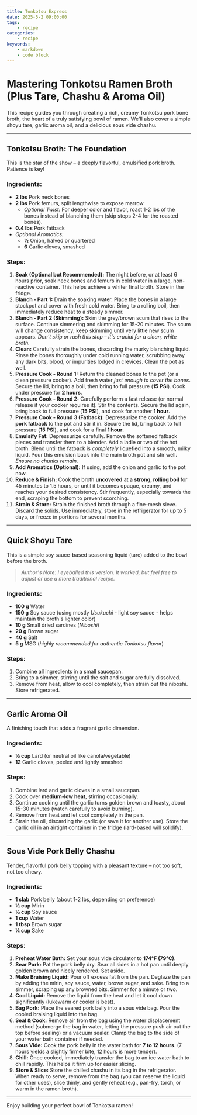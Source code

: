```yaml
---
title: Tonkotsu Express
date: 2025-5-2 09:00:00
tags:
    - recipe
categories:
    - recipe
keywords:
    - markdown
    - code block
---
```


# Mastering Tonkotsu Ramen Broth (Plus Tare, Chashu & Aroma Oil)

This recipe guides you through creating a rich, creamy Tonkotsu pork bone broth, the heart of a truly satisfying bowl of ramen. We'll also cover a simple shoyu tare, garlic aroma oil, and a delicious sous vide chashu.

---

## Tonkotsu Broth: The Foundation

This is the star of the show – a deeply flavorful, emulsified pork broth. Patience is key!

### Ingredients:

*   **2 lbs** Pork neck bones
*   **2 lbs** Pork femurs, split lengthwise to expose marrow
    *   *Optional Twist:* For deeper color and flavor, roast 1-2 lbs of the bones instead of blanching them (skip steps 2-4 for the roasted bones).
*   **0.4 lbs** Pork fatback
*   *Optional Aromatics:*
    *   **½** Onion, halved or quartered
    *   **6** Garlic cloves, smashed

### Steps:

1.  **Soak (Optional but Recommended):** The night before, or at least 6 hours prior, soak neck bones and femurs in cold water in a large, non-reactive container. This helps achieve a whiter final broth. Store in the fridge.
2.  **Blanch - Part 1:** Drain the soaking water. Place the bones in a large stockpot and cover with fresh cold water. Bring to a rolling boil, then immediately reduce heat to a steady simmer.
3.  **Blanch - Part 2 (Skimming):** Skim the grey/brown scum that rises to the surface. Continue simmering and skimming for 15-20 minutes. The scum will change consistency; keep skimming until very little new scum appears. *Don't skip or rush this step – it's crucial for a clean, white broth.*
4.  **Clean:** Carefully strain the bones, discarding the murky blanching liquid. Rinse the bones thoroughly under cold running water, scrubbing away any dark bits, blood, or impurities lodged in crevices. Clean the pot as well.
5.  **Pressure Cook - Round 1:** Return the cleaned bones to the pot (or a clean pressure cooker). Add fresh water *just enough to cover the bones*. Secure the lid, bring to a boil, then bring to full pressure (**15 PSI**). Cook under pressure for **2 hours**.
6.  **Pressure Cook - Round 2:** Carefully perform a fast release (or normal release if your cooker requires it). Stir the contents. Secure the lid again, bring back to full pressure (**15 PSI**), and cook for another **1 hour**.
7.  **Pressure Cook - Round 3 (Fatback):** Depressurize the cooker. Add the **pork fatback** to the pot and stir it in. Secure the lid, bring back to full pressure (**15 PSI**), and cook for a final **1 hour**.
8.  **Emulsify Fat:** Depressurize carefully. Remove the softened fatback pieces and transfer them to a blender. Add a ladle or two of the hot broth. Blend until the fatback is *completely* liquefied into a smooth, milky liquid. Pour this emulsion back into the main broth pot and stir well. *Ensure no chunks remain.*
9.  **Add Aromatics (Optional):** If using, add the onion and garlic to the pot now.
10. **Reduce & Finish:** Cook the broth **uncovered** at a **strong, rolling boil** for 45 minutes to 1.5 hours, or until it becomes opaque, creamy, and reaches your desired consistency. Stir frequently, especially towards the end, scraping the bottom to prevent scorching.
11. **Strain & Store:** Strain the finished broth through a fine-mesh sieve. Discard the solids. Use immediately, store in the refrigerator for up to 5 days, or freeze in portions for several months.

---

## Quick Shoyu Tare

This is a simple soy sauce-based seasoning liquid (tare) added to the bowl before the broth.

> *Author's Note: I eyeballed this version. It worked, but feel free to adjust or use a more traditional recipe.*

### Ingredients:

*   **100 g** Water
*   **150 g** Soy sauce (using mostly *Usukuchi* - light soy sauce - helps maintain the broth's lighter color)
*   **10 g** Small dried sardines (*Niboshi*)
*   **20 g** Brown sugar
*   **40 g** Salt
*   **5 g** MSG (*highly recommended for authentic Tonkotsu flavor*)

### Steps:

1.  Combine all ingredients in a small saucepan.
2.  Bring to a simmer, stirring until the salt and sugar are fully dissolved.
3.  Remove from heat, allow to cool completely, then strain out the niboshi. Store refrigerated.

---

## Garlic Aroma Oil

A finishing touch that adds a fragrant garlic dimension.

### Ingredients:

*   **½ cup** Lard (or neutral oil like canola/vegetable)
*   **12** Garlic cloves, peeled and lightly smashed

### Steps:

1.  Combine lard and garlic cloves in a small saucepan.
2.  Cook over **medium-low heat**, stirring occasionally.
3.  Continue cooking until the garlic turns golden brown and toasty, about 15-30 minutes (watch carefully to avoid burning).
4.  Remove from heat and let cool completely in the pan.
5.  Strain the oil, discarding the garlic (or save it for another use). Store the garlic oil in an airtight container in the fridge (lard-based will solidify).

---

## Sous Vide Pork Belly Chashu

Tender, flavorful pork belly topping with a pleasant texture – not too soft, not too chewy.

### Ingredients:

*   **1 slab** Pork belly (about 1-2 lbs, depending on preference)
*   **½ cup** Mirin
*   **½ cup** Soy sauce
*   **1 cup** Water
*   **1 tbsp** Brown sugar
*   **¼ cup** Sake

### Steps:

1.  **Preheat Water Bath:** Set your sous vide circulator to **174°F (79°C)**.
2.  **Sear Pork:** Pat the pork belly dry. Sear all sides in a hot pan until deeply golden brown and nicely rendered. Set aside.
3.  **Make Braising Liquid:** Pour off excess fat from the pan. Deglaze the pan by adding the mirin, soy sauce, water, brown sugar, and sake. Bring to a simmer, scraping up any browned bits. Simmer for a minute or two.
4.  **Cool Liquid:** Remove the liquid from the heat and let it cool down significantly (lukewarm or cooler is best).
5.  **Bag Pork:** Place the seared pork belly into a sous vide bag. Pour the cooled braising liquid into the bag.
6.  **Seal & Cook:** Remove air from the bag using the water displacement method (submerge the bag in water, letting the pressure push air out the top before sealing) or a vacuum sealer. Clamp the bag to the side of your water bath container if needed.
7.  **Sous Vide:** Cook the pork belly in the water bath for **7 to 12 hours**. (7 hours yields a slightly firmer bite, 12 hours is more tender).
8.  **Chill:** Once cooked, immediately transfer the bag to an ice water bath to chill rapidly. This helps it firm up for easier slicing.
9.  **Store & Slice:** Store the chilled chashu in its bag in the refrigerator. When ready to serve, remove from the bag (you can reserve the liquid for other uses), slice thinly, and gently reheat (e.g., pan-fry, torch, or warm in the ramen broth).

---

Enjoy building your perfect bowl of Tonkotsu ramen!

